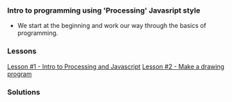 ### Intro to programming using 'Processing' Javasript style

- We start at the beginning and work our way through the basics of programming.

### Lessons

[Lesson #1 - Intro to Processing and Javascript](https://drive.google.com/file/d/1yjT-RPdDxw7e1nW3fDO4gAmjBH_SqcOp/view?usp=sharing)
[Lesson #2 - Make a drawing program](https://drive.google.com/file/d/1yjT-RPdDxw7e1nW3fDO4gAmjBH_SqcOp/view?usp=sharing)

### Solutions

